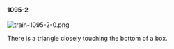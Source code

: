 #### 1095-2
![train-1095-2-0.png](https://github.com/lil-lab/nlvr/raw/master/nlvr/train/images/0/train-1095-2-0.png "train-1095-2-0.png")

There is a triangle closely touching the bottom of a box.